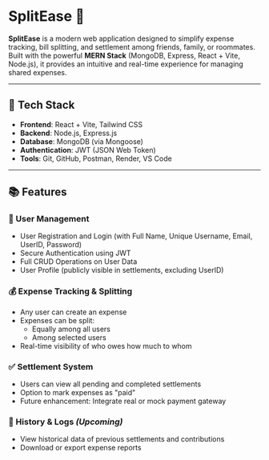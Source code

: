 # SplitEase 💸

**SplitEase** is a modern web application designed to simplify expense tracking, bill splitting, and settlement among friends, family, or roommates. Built with the powerful **MERN Stack** (MongoDB, Express, React + Vite, Node.js), it provides an intuitive and real-time experience for managing shared expenses.

---

## 🔧 Tech Stack

- **Frontend**: React + Vite, Tailwind CSS
- **Backend**: Node.js, Express.js
- **Database**: MongoDB (via Mongoose)
- **Authentication**: JWT (JSON Web Token)
- **Tools**: Git, GitHub, Postman, Render, VS Code

---

## 📚 Features

### 👥 User Management
- User Registration and Login (with Full Name, Unique Username, Email, UserID, Password)
- Secure Authentication using JWT
- Full CRUD Operations on User Data
- User Profile (publicly visible in settlements, excluding UserID)

### 💰 Expense Tracking & Splitting
- Any user can create an expense
- Expenses can be split:
  - Equally among all users
  - Among selected users
- Real-time visibility of who owes how much to whom

### ✅ Settlement System
- Users can view all pending and completed settlements
- Option to mark expenses as "paid"
- Future enhancement: Integrate real or mock payment gateway

### 🧾 History & Logs *(Upcoming)*
- View historical data of previous settlements and contributions
- Download or export expense reports
